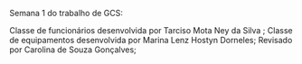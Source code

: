   Semana 1 do trabalho de GCS: 

  Classe de funcionários desenvolvida por Tarciso Mota Ney da Silva ;
  Classe de equipamentos desenvolvida por Marina Lenz Hostyn Dorneles;
  Revisado por Carolina de Souza Gonçalves;
